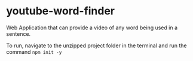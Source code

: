 # youtube-word-finder

Web Application that can provide a video of any word being used in a sentence.

To run, navigate to the unzipped project folder in the terminal and run the command ``npm init -y``
